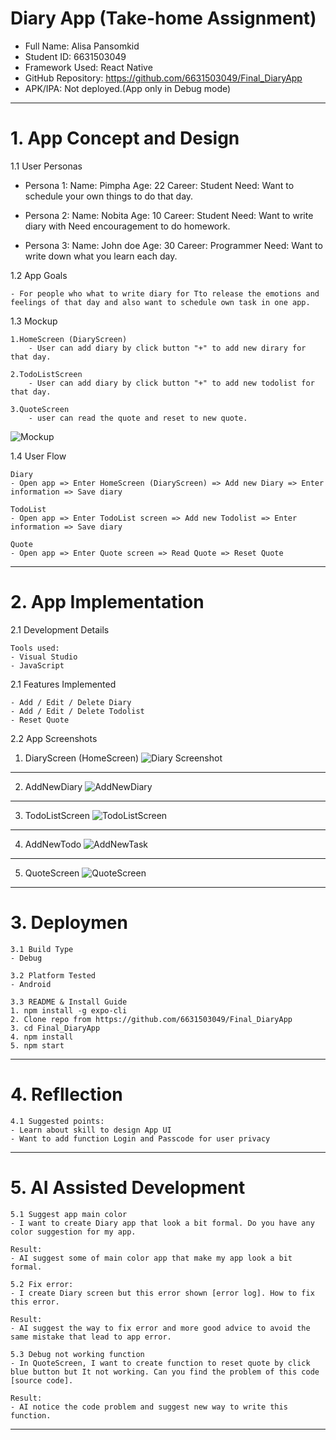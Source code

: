 # Diary App (Take-home Assignment)

- Full Name: Alisa Pansomkid
- Student ID: 6631503049
- Framework Used: React Native
- GitHub Repository: https://github.com/6631503049/Final_DiaryApp
- APK/IPA: Not deployed.(App only in Debug mode)

--- 

# 1. App Concept and Design

1.1 User Personas

- Persona 1: 
    Name: Pimpha
    Age: 22
    Career: Student
    Need: Want to schedule your own things to do that day.

- Persona 2:
    Name: Nobita
    Age: 10 
    Career: Student
    Need: Want to write diary with Need encouragement to do homework.

- Persona 3: 
    Name: John doe
    Age: 30
    Career: Programmer
    Need: Want to write down what you learn each day.

1.2 App Goals

    - For people who what to write diary for Tto release the emotions and feelings of that day and also want to schedule own task in one app.

1.3 Mockup

    1.HomeScreen (DiaryScreen)
        - User can add diary by click button "+" to add new dirary for that day.

    2.TodoListScreen
        - User can add diary by click button "+" to add new todolist for that day.

    3.QuoteScreen
        - user can read the quote and reset to new quote.

![Mockup](https://raw.githubusercontent.com/6631503049/Final_DiaryApp/main/Screenshots/Mockup.png)


1.4 User Flow

    Diary
    - Open app => Enter HomeScreen (DiaryScreen) => Add new Diary => Enter information => Save diary 

    TodoList
    - Open app => Enter TodoList screen => Add new Todolist => Enter information => Save diary 

    Quote
    - Open app => Enter Quote screen => Read Quote => Reset Quote

---

# 2. App Implementation

2.1 Development Details

    Tools used: 
    - Visual Studio 
    - JavaScript

2.1 Features Implemented

    - Add / Edit / Delete Diary
    - Add / Edit / Delete Todolist
    - Reset Quote

2.2 App Screenshots
1. DiaryScreen (HomeScreen)
![Diary Screenshot](https://raw.githubusercontent.com/6631503049/Final_DiaryApp/main/Screenshots/DiaryScreen.png)
---
2. AddNewDiary
![AddNewDiary](https://raw.githubusercontent.com/6631503049/Final_DiaryApp/main/Screenshots/AddNewDiary.png)
---
3. TodoListScreen
![TodoListScreen](https://raw.githubusercontent.com/6631503049/Final_DiaryApp/main/Screenshots/TodoListScreen.png)
---
4. AddNewTodo
![AddNewTask](https://raw.githubusercontent.com/6631503049/Final_DiaryApp/main/Screenshots/AddNewTask.png)
---
5. QuoteScreen
![QuoteScreen](https://raw.githubusercontent.com/6631503049/Final_DiaryApp/main/Screenshots/QuoteScreen.png)
   
---

# 3. Deploymen

    3.1 Build Type
    - Debug

    3.2 Platform Tested
    - Android

    3.3 README & Install Guide
    1. npm install -g expo-cli
    2. Clone repo from https://github.com/6631503049/Final_DiaryApp
    3. cd Final_DiaryApp
    4. npm install
    5. npm start


---

# 4. Refllection

    4.1 Suggested points:
    - Learn about skill to design App UI
    - Want to add function Login and Passcode for user privacy

---

# 5. AI Assisted Development

    5.1 Suggest app main color
    - I want to create Diary app that look a bit formal. Do you have any color suggestion for my app.

    Result: 
    - AI suggest some of main color app that make my app look a bit formal. 

    5.2 Fix error:
    - I create Diary screen but this error shown [error log]. How to fix this error.
    
    Result:
    - AI suggest the way to fix error and more good advice to avoid the same mistake that lead to app error.

    5.3 Debug not working function
    - In QuoteScreen, I want to create function to reset quote by click blue button but It not working. Can you find the problem of this code [source code].

    Result: 
    - AI notice the code problem and suggest new way to write this function.

---




    
